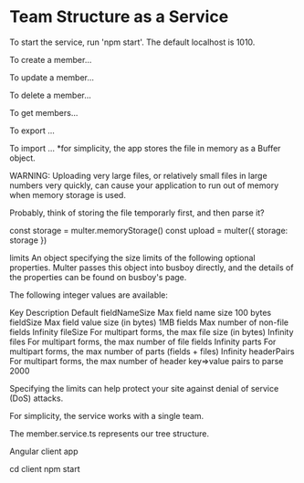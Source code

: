 # Team Structure as a Service

To start the service, run 'npm start'. The default localhost is 1010.

To create a member...

To update a member...

To delete a member...

To get members...

To export ...

To import ... \*for simplicity, the app stores the file in memory as a Buffer object.

WARNING: Uploading very large files, or relatively small files in large numbers very quickly, can cause your application to run out of memory when memory storage is used.

Probably, think of storing the file temporarly first, and then parse it?

const storage = multer.memoryStorage()
const upload = multer({ storage: storage })

limits
An object specifying the size limits of the following optional properties. Multer passes this object into busboy directly, and the details of the properties can be found on busboy's page.

The following integer values are available:

Key Description Default
fieldNameSize Max field name size 100 bytes
fieldSize Max field value size (in bytes) 1MB
fields Max number of non-file fields Infinity
fileSize For multipart forms, the max file size (in bytes) Infinity
files For multipart forms, the max number of file fields Infinity
parts For multipart forms, the max number of parts (fields + files) Infinity
headerPairs For multipart forms, the max number of header key=>value pairs to parse 2000

Specifying the limits can help protect your site against denial of service (DoS) attacks.

For simplicity, the service works with a single team.

The member.service.ts represents our tree structure.



Angular client app

cd client
npm start

